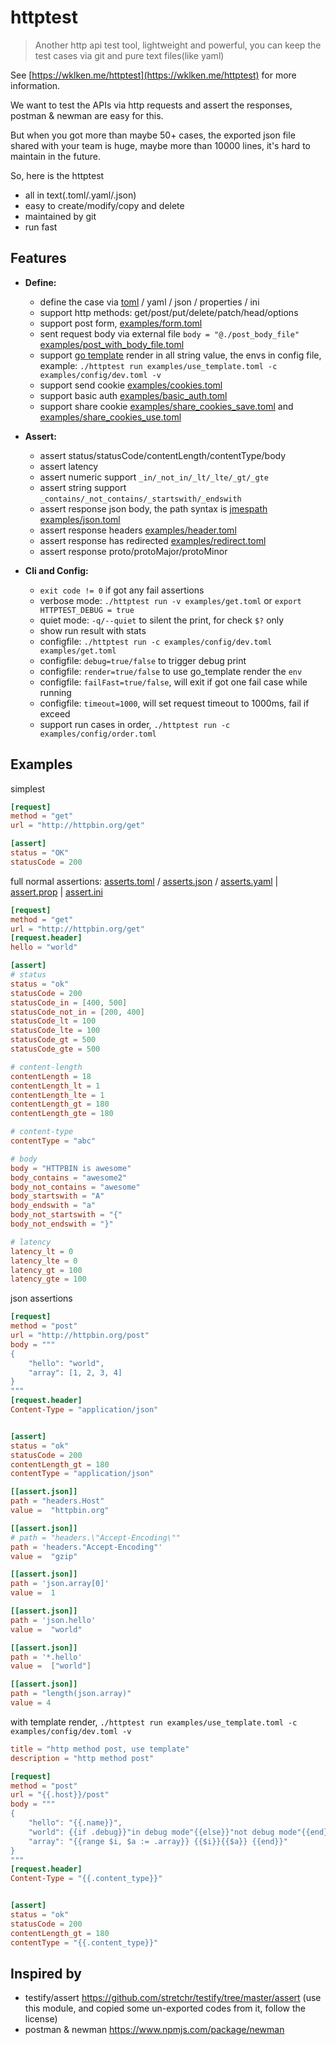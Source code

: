 # httptest

> Another http api test tool, lightweight and powerful, you can keep the test cases via git and pure text files(like yaml)

See [https://wklken.me/httptest](https://wklken.me/httptest) for more information.

We want to test the APIs via http requests and assert the responses, postman & newman are easy for this.

But when you got more than maybe 50+ cases, the exported json file shared with your team is huge, maybe more than 10000 lines, it's hard to maintain in the future.

So, here is the httptest

- all in text(.toml/.yaml/.json)
- easy to create/modify/copy and delete
- maintained by git
- run fast

## Features

- **Define:**
    - define the case via [toml](https://toml.io/en/) / yaml / json / properties / ini
    - support http methods: get/post/put/delete/patch/head/options
    - support post form, [examples/form.toml](./examples/form.toml)
    - sent request body via external file `body = "@./post_body_file"` [examples/post_with_body_file.toml](./examples/post_with_body_file.toml)
    - support [go template](https://golang.org/pkg/text/template/) render in all string value, the envs in config file, example: `./httptest run examples/use_template.toml -c examples/config/dev.toml -v`
    - support send cookie [examples/cookies.toml](./examples/cookies.toml)
    - support basic auth [examples/basic_auth.toml](./examples/basic_auth.toml)
    - support share cookie [examples/share_cookies_save.toml](./examples/share_cookies_save.toml) and [examples/share_cookies_use.toml](./examples/share_cookies_use.toml)

- **Assert:**
    - assert status/statusCode/contentLength/contentType/body
    - assert latency
    - assert numeric support `_in/_not_in/_lt/_lte/_gt/_gte`
    - assert string support `_contains/_not_contains/_startswith/_endswith`
    - assert response json body, the path syntax is [jmespath](https://jmespath.org/tutorial.html) [examples/json.toml](./examples/json.toml)
    - assert response headers [examples/header.toml](./examples/header.toml)
    - assert response has redirected [examples/redirect.toml](./examples/redirect.toml)
    - assert response proto/protoMajor/protoMinor

- **Cli and Config:**
    - `exit code != 0` if got any fail assertions
    - verbose mode: `./httptest run -v examples/get.toml` or `export HTTPTEST_DEBUG = true`
    - quiet mode: `-q/--quiet` to silent the print, for check `$?` only
    - show run result with stats
    - configfile: `./httptest run -c examples/config/dev.toml examples/get.toml`
    - configfile: `debug=true/false` to trigger debug print
    - configfile: `render=true/false` to use  go_template render the `env`
    - configfile: `failFast=true/false`, will exit if got one fail case while running
    - configfile: `timeout=1000`, will set request timeout to 1000ms, fail if exceed
    - support run cases in order, `./httptest run -c examples/config/order.toml`


## Examples

simplest

```toml
[request]
method = "get"
url = "http://httpbin.org/get"

[assert]
status = "OK"
statusCode = 200
```

full normal assertions: [asserts.toml](./examples/asserts.toml) / [asserts.json](./examples/asserts.json) / [asserts.yaml](./examples/asserts.yaml) | [assert.prop](./examples/asserts.prop) | [assert.ini](./examples/asserts.ini)

```toml
[request]
method = "get"
url = "http://httpbin.org/get"
[request.header]
hello = "world"

[assert]
# status
status = "ok"
statusCode = 200
statusCode_in = [400, 500]
statusCode_not_in = [200, 400]
statusCode_lt = 100
statusCode_lte = 100
statusCode_gt = 500
statusCode_gte = 500

# content-length
contentLength = 18
contentLength_lt = 1
contentLength_lte = 1
contentLength_gt = 180
contentLength_gte = 180

# content-type
contentType = "abc"

# body
body = "HTTPBIN is awesome"
body_contains = "awesome2"
body_not_contains = "awesome"
body_startswith = "A"
body_endswith = "a"
body_not_startswith = "{"
body_not_endswith = "}"

# latency
latency_lt = 0
latency_lte = 0
latency_gt = 100
latency_gte = 100
```

json assertions

```toml
[request]
method = "post"
url = "http://httpbin.org/post"
body = """
{
    "hello": "world",
    "array": [1, 2, 3, 4]
}
"""
[request.header]
Content-Type = "application/json"


[assert]
status = "ok"
statusCode = 200
contentLength_gt = 180
contentType = "application/json"

[[assert.json]]
path = "headers.Host"
value =  "httpbin.org"

[[assert.json]]
# path = "headers.\"Accept-Encoding\""
path = 'headers."Accept-Encoding"'
value =  "gzip"

[[assert.json]]
path = 'json.array[0]'
value =  1

[[assert.json]]
path = 'json.hello'
value =  "world"

[[assert.json]]
path = '*.hello'
value =  ["world"]

[[assert.json]]
path = "length(json.array)"
value = 4
```

with template render, `./httptest run examples/use_template.toml -c examples/config/dev.toml -v`

```toml
title = "http method post, use template"
description = "http method post"

[request]
method = "post"
url = "{{.host}}/post"
body = """
{
    "hello": "{{.name}}",
    "world": {{if .debug}}"in debug mode"{{else}}"not debug mode"{{end}},
    "array": "{{range $i, $a := .array}} {{$i}}{{$a}} {{end}}"
}
"""
[request.header]
Content-Type = "{{.content_type}}"


[assert]
status = "ok"
statusCode = 200
contentLength_gt = 180
contentType = "{{.content_type}}"
```

## Inspired by

- testify/assert https://github.com/stretchr/testify/tree/master/assert (use this module, and copied some un-exported codes from it, follow the license)
- postman & newman https://www.npmjs.com/package/newman
